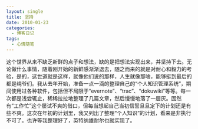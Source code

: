 ```yaml
---
layout: single
title: 坚持
date: 2010-01-23
categories:
  - 博客日记
tags:
  - 心情随笔
---
```


这个世界从来不缺乏新鲜的点子和想法，缺的是把想法实现出来，并坚持下去。无论做什么事情，随着刚开始的新鲜感渐渐退去，随之而来的就是对耐心和毅力的考验，是的，这世道就是这样，就像他们说的那样，人生就像那啥，能够挺到最后的都是纯爷们。我从去年开始，准备一点一滴的整理自己的“个人知识管理系统”，期间使用过各种软件，包括但不局限于“evernote”、“trac”、“dokuwiki”等等。每一次都是浅尝辄止，稀稀拉拉地整理了几篇文章，然后慢慢地落了一层灰。固然有“工作忙”这个屡试不爽的借口，但每当想起自己当初信誓旦旦定下的计划还是有些不爽。这次在年初的计划里，我又列出了整理“个人知识”的计划，看来是非执行不可了。也许等我整理好了，英特纳雄耐尔也就实现了。

